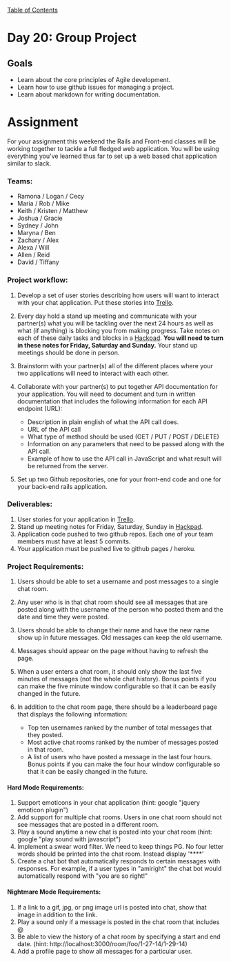 [Table of Contents](/README.md)

# Day 20: Group Project

## Goals
- Learn about the core principles of Agile development.
- Learn how to use github issues for managing a project.
- Learn about markdown for writing documentation.

# Assignment
For your assignment this weekend the Rails and Front-end classes will be working together to tackle a full fledged web application. You will be using everything you've learned thus far to set up a web based chat application similar to slack.

### Teams:
- Ramona / Logan / Cecy
- Maria / Rob / Mike
- Keith / Kristen / Matthew
- Joshua / Gracie
- Sydney / John
- Maryna / Ben
- Zachary / Alex
- Alexa / Will
- Allen / Reid
- David / Tiffany

### Project workflow:
1. Develop a set of user stories describing how users will want to interact with your chat application. Put these stories into [Trello](https://trello.com/).
2. Every day hold a stand up meeting and communicate with your partner(s) what you will be tackling over the next 24 hours as well as what (if anything) is blocking you from making progress. Take notes on each of these daily tasks and blocks in a [Hackpad](https://hackpad.com/). **You will need to turn in these notes for Friday, Saturday and Sunday.** Your stand up meetings should be done in person.
3. Brainstorm with your partner(s) all of the different places where your two applications will need to interact with each other.
4. Collaborate with your partner(s) to put together API documentation for your application. You will need to document and turn in written documentation that includes the following information for each API endpoint (URL):

	* Description in plain english of what the API call does.
	* URL of the API call
	* What type of method should be used (GET / PUT / POST / DELETE)
	* Information on any parameters that need to be passed along with the API call.
	* Example of how to use the API call in JavaScript and what result will be returned from the server.

5. Set up two Github repositories, one for your front-end code and one for your back-end rails application.

### Deliverables:
1. User stories for your application in [Trello](https://trello.com/).
2. Stand up meeting notes for Friday, Saturday, Sunday in [Hackpad](https://hackpad.com/).
3. Application code pushed to two github repos. Each one of your team members must have at least 5 commits.
4. Your application must be pushed live to github pages / heroku.

### Project Requirements:
1. Users should be able to set a username and post messages to a single chat room.
2. Any user who is in that chat room should see all messages that are posted along with the username of the person who posted them and the date and time they were posted.
3. Users should be able to change their name and have the new name show up in future messages. Old messages can keep the old username.
4. Messages should appear on the page without having to refresh the page.
5. When a user enters a chat room, it should only show the last five minutes of messages (not the whole chat history). Bonus points if you can make the five minute window configurable so that it can be easily changed in the future.
6. In addition to the chat room page, there should be a leaderboard page that displays the following information:

	* Top ten usernames ranked by the number of total messages that they posted.
	* Most active chat rooms ranked by the number of messages posted in that room.
	* A list of users who have posted a message in the last four hours. Bonus points if you can make the four hour window configurable so that it can be easily changed in the future.

#### Hard Mode Requirements:
1. Support emoticons in your chat application (hint: google "jquery emoticon plugin")
2. Add support for multiple chat rooms. Users in one chat room should not see messages that are posted in a different room.
3. Play a sound anytime a new chat is posted into your chat room (hint: google "play sound with javascript")
4. Implement a swear word filter. We need to keep things PG. No four letter words should be printed into the chat room. Instead display '****'
5. Create a chat bot that automatically responds to certain messages with responses. For example, if a user types in "amiright" the chat bot would automatically respond with "you are so right!"

#### Nightmare Mode Requirements:
1. If a link to a gif, jpg, or png image url is posted into chat, show that image in addition to the link.
2. Play a sound only if a message is posted in the chat room that includes @<your username>
3. Be able to view the history of a chat room by specifying a start and end date. (hint: http://localhost:3000/room/foo/1-27-14/1-29-14)
4. Add a profile page to show all messages for a particular user.
